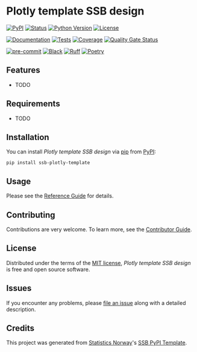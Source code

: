 # Plotly template SSB design

[![PyPI](https://img.shields.io/pypi/v/ssb-plotly-template.svg)][pypi status]
[![Status](https://img.shields.io/pypi/status/ssb-plotly-template.svg)][pypi status]
[![Python Version](https://img.shields.io/pypi/pyversions/ssb-plotly-template)][pypi status]
[![License](https://img.shields.io/pypi/l/ssb-plotly-template)][license]

[![Documentation](https://github.com/statisticsnorway/ssb-plotly-template/actions/workflows/docs.yml/badge.svg)][documentation]
[![Tests](https://github.com/statisticsnorway/ssb-plotly-template/actions/workflows/tests.yml/badge.svg)][tests]
[![Coverage](https://sonarcloud.io/api/project_badges/measure?project=statisticsnorway_ssb-plotly-template&metric=coverage)][sonarcov]
[![Quality Gate Status](https://sonarcloud.io/api/project_badges/measure?project=statisticsnorway_ssb-plotly-template&metric=alert_status)][sonarquality]

[![pre-commit](https://img.shields.io/badge/pre--commit-enabled-brightgreen?logo=pre-commit&logoColor=white)][pre-commit]
[![Black](https://img.shields.io/badge/code%20style-black-000000.svg)][black]
[![Ruff](https://img.shields.io/endpoint?url=https://raw.githubusercontent.com/astral-sh/ruff/main/assets/badge/v2.json)](https://github.com/astral-sh/ruff)
[![Poetry](https://img.shields.io/endpoint?url=https://python-poetry.org/badge/v0.json)][poetry]

[pypi status]: https://pypi.org/project/ssb-plotly-template/
[documentation]: https://statisticsnorway.github.io/ssb-plotly-template
[tests]: https://github.com/statisticsnorway/ssb-plotly-template/actions?workflow=Tests

[sonarcov]: https://sonarcloud.io/summary/overall?id=statisticsnorway_ssb-plotly-template
[sonarquality]: https://sonarcloud.io/summary/overall?id=statisticsnorway_ssb-plotly-template
[pre-commit]: https://github.com/pre-commit/pre-commit
[black]: https://github.com/psf/black
[poetry]: https://python-poetry.org/

## Features

- TODO

## Requirements

- TODO

## Installation

You can install _Plotly template SSB design_ via [pip] from [PyPI]:

```console
pip install ssb-plotly-template
```

## Usage

Please see the [Reference Guide] for details.

## Contributing

Contributions are very welcome.
To learn more, see the [Contributor Guide].

## License

Distributed under the terms of the [MIT license][license],
_Plotly template SSB design_ is free and open source software.

## Issues

If you encounter any problems,
please [file an issue] along with a detailed description.

## Credits

This project was generated from [Statistics Norway]'s [SSB PyPI Template].

[statistics norway]: https://www.ssb.no/en
[pypi]: https://pypi.org/
[ssb pypi template]: https://github.com/statisticsnorway/ssb-pypitemplate
[file an issue]: https://github.com/statisticsnorway/ssb-plotly-template/issues
[pip]: https://pip.pypa.io/

<!-- github-only -->

[license]: https://github.com/statisticsnorway/ssb-plotly-template/blob/main/LICENSE
[contributor guide]: https://github.com/statisticsnorway/ssb-plotly-template/blob/main/CONTRIBUTING.md
[reference guide]: https://statisticsnorway.github.io/ssb-plotly-template/reference.html
